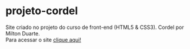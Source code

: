 # projeto-cordel
Site criado no projeto do curso de front-end (HTML5 & CSS3).
Cordel por Milton Duarte.  
Para acessar o site [clique aqui!](https://danieloliveirass.github.io/projeto-cordel/index1.html)
